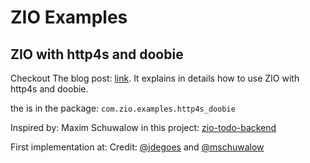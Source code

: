 # ZIO Examples

## ZIO with http4s and doobie
Checkout The blog post: [link](https://medium.com/@wiemzin/zio-with-http4s-and-doobie-952fba51d089). It explains in details how to use ZIO with http4s and doobie. 

the is in the package: `com.zio.examples.http4s_doobie`

Inspired by: Maxim Schuwalow in this project: [zio-todo-backend](https://github.com/mschuwalow/zio-todo-backend)

First implementation at: 
Credit: [@jdegoes](https://github.com/jdegoes) and [@mschuwalow](https://github.com/mschuwalow)
